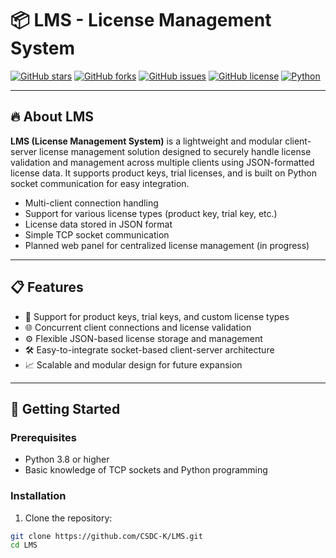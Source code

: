 # 📦 LMS - License Management System

[![GitHub stars](https://img.shields.io/github/stars/CSDC-K/LMS?style=social)](https://github.com/CSDC-K/LMS/stargazers)
[![GitHub forks](https://img.shields.io/github/forks/CSDC-K/LMS?style=social)](https://github.com/CSDC-K/LMS/network/members)
[![GitHub issues](https://img.shields.io/github/issues/CSDC-K/LMS)](https://github.com/CSDC-K/LMS/issues)
[![GitHub license](https://img.shields.io/github/license/CSDC-K/LMS)](https://github.com/CSDC-K/LMS/blob/main/LICENSE)
[![Python](https://img.shields.io/badge/python-3.8%2B-blue.svg)](https://www.python.org/)

---

## 🔥 About LMS

**LMS (License Management System)** is a lightweight and modular client-server license management solution designed to securely handle license validation and management across multiple clients using JSON-formatted license data. It supports product keys, trial licenses, and is built on Python socket communication for easy integration.

- Multi-client connection handling  
- Support for various license types (product key, trial key, etc.)  
- License data stored in JSON format  
- Simple TCP socket communication  
- Planned web panel for centralized license management (in progress)  

---

## 📋 Features

- 🔐 Support for product keys, trial keys, and custom license types  
- 🌐 Concurrent client connections and license validation  
- ⚙️ Flexible JSON-based license storage and management  
- 🛠️ Easy-to-integrate socket-based client-server architecture  
- 📈 Scalable and modular design for future expansion  

---

## 🚀 Getting Started

### Prerequisites

- Python 3.8 or higher  
- Basic knowledge of TCP sockets and Python programming  

### Installation

1. Clone the repository:  
```bash
git clone https://github.com/CSDC-K/LMS.git
cd LMS
